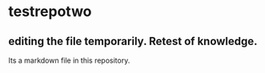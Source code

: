 # testrepotwo
## editing the file temporarily. Retest of knowledge.

Its a markdown file in this repository.
